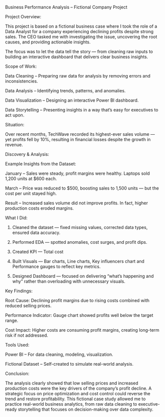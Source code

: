 Business Performance Analysis – Fictional Company Project

 Project Overview:

This project is based on a fictional business case where I took the role of a Data Analyst for a company experiencing declining profits despite strong sales.
The CEO tasked me with investigating the issue, uncovering the root causes, and providing actionable insights.

The focus was to let the data tell the story — from cleaning raw inputs to building an interactive dashboard that delivers clear business insights.


Scope of Work:

Data Cleaning – Preparing raw data for analysis by removing errors and inconsistencies.

Data Analysis – Identifying trends, patterns, and anomalies.

Data Visualization – Designing an interactive Power BI dashboard.

Data Storytelling – Presenting insights in a way that’s easy for executives to act upon.


 
 Situation:

Over recent months, TechWave recorded its highest-ever sales volume — yet profits fell by 10%, resulting in financial losses despite the growth in revenue.



 Discovery & Analysis:

Example Insights from the Dataset:

January – Sales were steady, profit margins were healthy. Laptops sold 1,200 units at $600 each.

March – Price was reduced to $500, boosting sales to 1,500 units — but the cost per unit stayed high.

Result – Increased sales volume did not improve profits. In fact, higher production costs eroded margins.




 What I Did:

1. Cleaned the dataset — fixed missing values, corrected data types, ensured data accuracy.

2. Performed EDA — spotted anomalies, cost surges, and profit dips.

3. Created KPI — Total cost

4. Built Visuals — Bar charts, Line charts, Key influencers chart and Performance gauges to reflect key metrics.

5. Designed Dashboard — focused on delivering “what’s happening and why” rather than overloading with unnecessary visuals.




 Key Findings:

Root Cause: Declining profit margins due to rising costs combined with reduced selling prices.

Performance Indicator: Gauge chart showed profits well below the target range.

Cost Impact: Higher costs are consuming profit margins, creating long-term risk if not addressed.




 Tools Used:

Power BI – For data cleaning, modeling, visualization.

Fictional Dataset – Self-created to simulate real-world analysis.




 Conclusion:

The analysis clearly showed that low selling prices and increased production costs were the key drivers of the company’s profit decline.
A strategic focus on price optimization and cost control could reverse the trend and restore profitability.
This fictional case study allowed me to practice real-world business analytics, from raw data cleaning to executive-ready storytelling that focuses on decision-making over data complexity.
